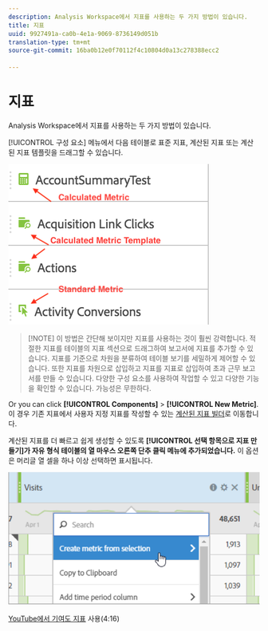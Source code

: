 ```yaml
---
description: Analysis Workspace에서 지표를 사용하는 두 가지 방법이 있습니다.
title: 지표
uuid: 9927491a-ca0b-4e1a-9069-8736149d051b
translation-type: tm+mt
source-git-commit: 16ba0b12e0f70112f4c10804d0a13c278388ecc2

---
```



# 지표

Analysis Workspace에서 지표를 사용하는 두 가지 방법이 있습니다.

[!UICONTROL 구성 요소] 메뉴에서 다음 테이블로 표준 지표, 계산된 지표 또는 계산된 지표 템플릿을 드래그할 수 있습니다.

![](assets/metrics_icons.png)

> [!NOTE] 이 방법은 간단해 보이지만 지표를 사용하는 것이 훨씬 강력합니다. 적절한 지표를 테이블의 지표 섹션으로 드래그하여 보고서에 지표를 추가할 수 있습니다. 지표를 기준으로 차원을 분류하여 테이블 보기를 세밀하게 제어할 수 있습니다. 또한 지표를 차원으로 삽입하고 지표를 지표로 삽입하여 초과 근무 보고서를 만들 수 있습니다. 다양한 구성 요소를 사용하여 작업할 수 있고 다양한 기능을 확인할 수 있습니다. 가능성은 무한하다.

Or you can click **[!UICONTROL Components]** &gt; **[!UICONTROL New Metric]**. 이 경우 기존 지표에서 사용자 지정 지표를 작성할 수 있는 [계산된 지표 빌더](https://marketing.adobe.com/resources/help/en_US/analytics/calcmetrics/)로 이동합니다.

계산된 지표를 더 빠르고 쉽게 생성할 수 있도록 **[!UICONTROL 선택 항목으로 지표 만들기]가 자유 형식 테이블의 열 마우스 오른쪽 단추 클릭 메뉴에 추가되었습니다.** 이 옵션은 머리글 열 셀을 하나 이상 선택하면 표시됩니다.

![](assets/calc_metrics.png)

[YouTube에서 기여도 지표](https://www.youtube.com/watch?v=ngmJHcg65o8&list=PL2tCx83mn7GuNnQdYGOtlyCu0V5mEZ8sS&index=32) 사용(4:16)
